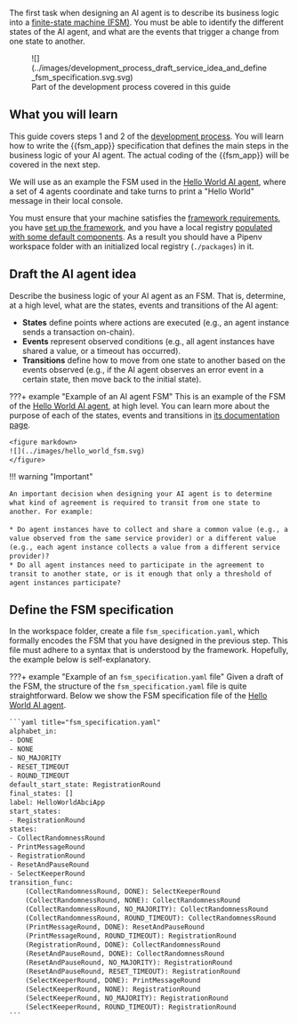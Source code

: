The first task when designing an AI agent is to describe its business logic into a [finite-state machine (FSM)](../key_concepts/fsm.md). You must be able to identify the different states of the AI agent, and what are the events that trigger a change from one state to another.

<figure markdown>
![](../images/development_process_draft_service_idea_and_define_fsm_specification.svg.svg)
<figcaption>Part of the development process covered in this guide</figcaption>
</figure>

## What you will learn

This guide covers steps 1 and 2 of the [development process](./overview_of_the_development_process.md). You will learn how to write the {{fsm_app}} specification that defines the main steps in the business logic of your AI agent. The actual coding of the {{fsm_app}} will be covered in the next step.

We will use as an example the FSM used in the [Hello World AI agent](https://stack.olas.network/demos/hello-world/), where a set of 4 agents coordinate and take turns to print a "Hello World" message in their local console.

You must ensure that your machine satisfies the [framework requirements](./set_up.md#requirements), you have [set up the framework](./set_up.md#set-up-the-framework), and you have a local registry [populated with some default components](./overview_of_the_development_process.md#populate-the-local-registry-for-the-guides). As a result you should have a Pipenv workspace folder with an initialized local registry (`./packages`) in it.

## Draft the AI agent idea

Describe the business logic of your AI agent as an FSM. That is, determine, at a high level, what are the states, events and transitions of the AI agent:

* **States** define points where actions are executed (e.g., an agent instance sends a transaction on-chain).
* **Events** represent observed conditions (e.g., all agent instances have shared a value, or a timeout has occurred).
* **Transitions** define how to move from one state to another based on the events observed (e.g., if the AI agent observes an error event in a certain state, then move back to the initial state).

???+ example "Example of an AI agent FSM"
    This is an example of the FSM of the [Hello World AI agent](https://stack.olas.network/demos/hello-world/), at high level. You can learn more about the purpose of each of the states, events and transitions in [its documentation page](https://stack.olas.network/demos/hello-world/).

    <figure markdown>
    ![](../images/hello_world_fsm.svg)
    </figure>

!!! warning "Important"

    An important decision when designing your AI agent is to determine what kind of agreement is required to transit from one state to another. For example:

    * Do agent instances have to collect and share a common value (e.g., a value observed from the same service provider) or a different value (e.g., each agent instance collects a value from a different service provider)?
    * Do all agent instances need to participate in the agreement to transit to another state, or is it enough that only a threshold of agent instances participate?

## Define the FSM specification

In the workspace folder, create a file `fsm_specification.yaml`, which formally encodes the FSM that you have designed in the previous step. This file must adhere to a syntax that is understood by the framework. Hopefully, the example below is self-explanatory.

???+ example "Example of an `fsm_specification.yaml` file"
    Given a draft of the FSM, the structure of the `fsm_specification.yaml` file is quite straightforward. Below we show the FSM specification file of the [Hello World AI agent](https://stack.olas.network/demos/hello-world/).

    ```yaml title="fsm_specification.yaml"
    alphabet_in:
    - DONE
    - NONE
    - NO_MAJORITY
    - RESET_TIMEOUT
    - ROUND_TIMEOUT
    default_start_state: RegistrationRound
    final_states: []
    label: HelloWorldAbciApp
    start_states:
    - RegistrationRound
    states:
    - CollectRandomnessRound
    - PrintMessageRound
    - RegistrationRound
    - ResetAndPauseRound
    - SelectKeeperRound
    transition_func:
        (CollectRandomnessRound, DONE): SelectKeeperRound
        (CollectRandomnessRound, NONE): CollectRandomnessRound
        (CollectRandomnessRound, NO_MAJORITY): CollectRandomnessRound
        (CollectRandomnessRound, ROUND_TIMEOUT): CollectRandomnessRound
        (PrintMessageRound, DONE): ResetAndPauseRound
        (PrintMessageRound, ROUND_TIMEOUT): RegistrationRound
        (RegistrationRound, DONE): CollectRandomnessRound
        (ResetAndPauseRound, DONE): CollectRandomnessRound
        (ResetAndPauseRound, NO_MAJORITY): RegistrationRound
        (ResetAndPauseRound, RESET_TIMEOUT): RegistrationRound
        (SelectKeeperRound, DONE): PrintMessageRound
        (SelectKeeperRound, NONE): RegistrationRound
        (SelectKeeperRound, NO_MAJORITY): RegistrationRound
        (SelectKeeperRound, ROUND_TIMEOUT): RegistrationRound
    ```
